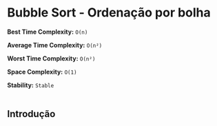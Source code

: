 # Bubble Sort - Ordenação por bolha

**Best Time Complexity:** `O(n)`

**Average Time Complexity:** `O(n²)`

**Worst Time Complexity:** `O(n²)`

**Space Complexity:** `O(1)`

**Stability:** `Stable` <br/> <br/>


## Introdução
